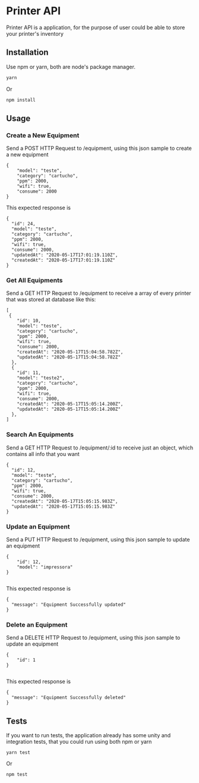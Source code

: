 # Printer API

Printer API is a application, for the purpose of user could be able to store your printer's inventory

## Installation

Use npm or yarn, both are node's package manager.

```bash
yarn
```
Or
```bash
npm install
```

## Usage

### Create a New Equipment <POST Method>

Send a POST HTTP Request to /equipment, using this json sample to create a new equipment
```
{
	"model": "teste",
	"category": "cartucho",
	"ppm": 2000,
	"wifi": true,
	"consume": 2000
}

```
This expected response is 
```
{
  "id": 24,
  "model": "teste",
  "category": "cartucho",
  "ppm": 2000,
  "wifi": true,
  "consume": 2000,
  "updatedAt": "2020-05-17T17:01:19.110Z",
  "createdAt": "2020-05-17T17:01:19.110Z"
}
```

### Get All Equipments <GET Method>

Send a GET HTTP Request to /equipment to receive a array of every printer that was stored at database like this:

```
[
 {
    "id": 10,
    "model": "teste",
    "category": "cartucho",
    "ppm": 2000,
    "wifi": true,
    "consume": 2000,
    "createdAt": "2020-05-17T15:04:58.782Z",
    "updatedAt": "2020-05-17T15:04:58.782Z"
  },
  {
    "id": 11,
    "model": "teste2",
    "category": "cartucho",
    "ppm": 2000,
    "wifi": true,
    "consume": 2000,
    "createdAt": "2020-05-17T15:05:14.200Z",
    "updatedAt": "2020-05-17T15:05:14.200Z"
  },
]
```

### Search An Equipments <GET Method>

Send a GET HTTP Request to /equipment/:id to receive  just an object, which contains all info that you want
```
{
  "id": 12,
  "model": "teste",
  "category": "cartucho",
  "ppm": 2000,
  "wifi": true,
  "consume": 2000,
  "createdAt": "2020-05-17T15:05:15.983Z",
  "updatedAt": "2020-05-17T15:05:15.983Z"
}
```

### Update an Equipment <PUT Method>

Send a PUT HTTP Request to /equipment, using this json sample to update an equipment
```
{
	"id": 12,
	"model": "impressora"
}


```
This expected response is 
```
{
  "message": "Equipment Successfully updated"
}
```

### Delete an Equipment <DELETE Method>

Send a DELETE HTTP Request to /equipment, using this json sample to update an equipment
```
{
	"id": 1
}


```
This expected response is 
```
{
  "message": "Equipment Successfully deleted"
}
```

## Tests

If you want to run tests, the application already has some unity and integration tests, that you could run using both npm or yarn
```
yarn test
```
Or
```
npm test
```


